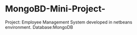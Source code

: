 # MongoBD-Mini-Project-
Project: Employee Management System developed in netbeans environment. Database:MongoDB

